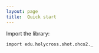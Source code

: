 ```yaml
---
layout: page
title:  Quick start
---
```


Import the library:


```tut:silent
import edu.holycross.shot.ohco2._
```
